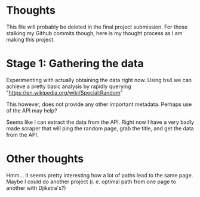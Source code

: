 # Thoughts

This file will probably be deleted in the final project submission. For those stalking my Github commits though, here is my thought process as I am making this project.

# Stage 1: Gathering the data

Experimenting with actually obtaining the data right now. Using bs4 we can achieve a pretty basic analysis by rapidly querying "https://en.wikipedia.org/wiki/Special:Random"

This however, does not provide any other important metadata. Perhaps use of the API may help?

Seems like I can extract the data from the API. Right now I have a very badly made scraper that will ping the random page, grab the title, and get the data from the API. 

# Other thoughts

Hmm... It seems pretty interesting how a lot of paths lead to the same page. Maybe I could do another project (i. e. optimal path from one page to another with Djikstra's?)
